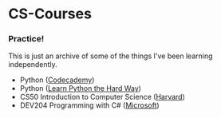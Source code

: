 # CS-Courses
### Practice!

This is just an archive of some of the things I've been learning independently.

* Python ([Codecademy](http://www.codecademy.com/))
* Python ([Learn Python the Hard Way](http://learnpythonthehardway.org/book/))
* CS50 Introduction to Computer Science ([Harvard](https://www.edx.org/course/introduction-computer-science-harvardx-cs50x))
* DEV204 Programming with C# ([Microsoft](https://www.edx.org/course/programming-c-microsoft-dev204x))